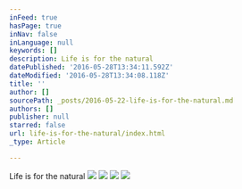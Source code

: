 ```yaml
---
inFeed: true
hasPage: true
inNav: false
inLanguage: null
keywords: []
description: Life is for the natural
datePublished: '2016-05-28T13:34:11.592Z'
dateModified: '2016-05-28T13:34:08.118Z'
title: ''
author: []
sourcePath: _posts/2016-05-22-life-is-for-the-natural.md
authors: []
publisher: null
starred: false
url: life-is-for-the-natural/index.html
_type: Article

---
```

Life is for the natural
![](https://the-grid-user-content.s3-us-west-2.amazonaws.com/8582a16d-3634-4e6e-aab1-0ed6f6b4466e.jpg)
![](https://the-grid-user-content.s3-us-west-2.amazonaws.com/f130c8c9-9c31-4668-961d-7200e4b7bc8c.jpg)
![](https://the-grid-user-content.s3-us-west-2.amazonaws.com/27f461f7-fa4c-4807-98d1-45cc9eddb919.jpg)
![](https://the-grid-user-content.s3-us-west-2.amazonaws.com/e2453072-25f1-4800-abfb-76d05f909473.jpg)